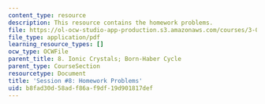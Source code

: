 ```yaml
---
content_type: resource
description: This resource contains the homework problems.
file: https://ol-ocw-studio-app-production.s3.amazonaws.com/courses/3-091sc-introduction-to-solid-state-chemistry-fall-2010/b8fad30d58adf86af9df19d901817def_MIT3_091SCF09_hw8.pdf
file_type: application/pdf
learning_resource_types: []
ocw_type: OCWFile
parent_title: 8. Ionic Crystals; Born-Haber Cycle
parent_type: CourseSection
resourcetype: Document
title: 'Session #8: Homework Problems'
uid: b8fad30d-58ad-f86a-f9df-19d901817def
---
```

